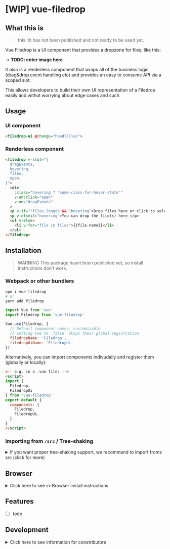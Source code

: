 # [WIP] vue-filedrop

<!-- markdownlint-disable MD033 MD025-->

## What this is

> this lib has not been published and not ready to be used yet.

Vue Filedrop is a UI component that provides a dropzone for files, like this:

-> **TODO: enter image here**

It *also* is a renderless component that wraps all of the business logic (drag&drop event handling etc) and provides an easy to consume API via a scoped slot.

This allows developers to build their own UI representation of a Filedrop easily and withut worrying about edge cases and such.

## Usage

### UI component

```html
<filedrop-ui @change="handlFiles">
```

### Renderless component

```html
<filedrop v-slot="{
  dragEvents,
  hovering,
  files,
  open,
}">
  <div
    :class="hovering ? 'some-class-for-hover-state'"
    v-on:click="open"
    v-on="dragEvents"
  >
  <p v-if="!files.length && !hovering">Drop files here or click to select</p>
  <p v-elseif="hovering">You can drop the file(s) here </p>
  <ul v-else>
    <li v-for="file in files">{{file.name}}</li>
  </ul>
</filedrop>
```

## Installation

> WARNING
> This package hasnt been published yet, so install instructions don't work.

### Webpack or other bundlers

```bash
npm i vue-filedrop
# or
yarn add filedrop
```

```javascript
import Vue from 'vue'
import Filedrop from 'vue-filedrop'

Vue.use(Filedrop, {
  // Default component names, customizable
  // setting one to `false` skips their global registration
  filedropName: 'Filedrop',
  filedropUiName: 'FiledropUi'
})
```

Alternatively, you can import components indivudally and register them (globally or locally):

```html
<-- e.g. in a .vue file: -->
<script>
import {
  Filedrop,
  FiledropUi
} from 'vue-filedrop'
export default {
  components: {
    Filedrop,
    FiledropUi,
  }
}
</script>
```

### Importing from `/src` / Tree-shaking

<details>
  <summary>If you want proper tree-shaking support, we recommend to import froms src (click for more)</summary>

  ```javascript
  import Vue from 'vue'
  import Filedrop from 'vue-filedrop/src/index'
  Vue.use(Filedrop)
  ```

  However, in most setups this requires some adjustment of the (webpack) build setup as content of `/node_modules` is usually ignored by babel-loader configs.

  Vue CLI projects offer the [transpileDependencies](https://cli.vuejs.org/config/#transpiledependencies) to do this quick&easy:

  ```javascript
  // vue.config.js
  module.exports = {
    transpileDependencies: ['vue-filedrop']
  }
  ```

</details>

## Browser

<details>
  <summary>Click here to see in-Browser install instructions</summary>

```html
<script src="https://unpkg.com/vue/dist/vue.js"></script>
<script src="https://unpkg.com/vue-filedrop"></script>
```

In the browser, the plugin will automatically register the components globally

</details>

## Features

- [ ] todo

## Development

<details>
  <summary>Click here to see information for constributors</summary>

### Project setup

```bash
yarn install
```

### Compiles and hot-reloads for development

```bash
yarn run serve
```

### Compiles and minifies for production

```bash
yarn run build
```

### Lints and fixes files

```bash
yarn run lint
```

### Run all tests

```bash
yarn run test
```

### Run your unit tests

```bash
yarn run test:unit
```

### Customize configuration

This project is based on Vue CLI, see  its [Configuration Reference](https://cli.vuejs.org/config/) for further info.
</details>